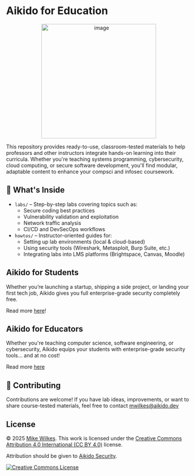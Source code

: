 # Aikido for Education
<p align="center">
  <img align="center" width="312" height="312" alt="image" src="https://github.com/user-attachments/assets/a0a2bbb5-0ec2-4562-a2d9-79643812f813" />
</p>
This repository provides ready-to-use, classroom-tested materials to help professors and other instructors integrate hands-on learning into their curricula. Whether you're teaching systems programming, cybersecurity, cloud computing, or secure software development, you'll find modular, adaptable content to enhance your compsci and infosec coursework.

## 🧪 What's Inside

- `labs/` – Step-by-step labs covering topics such as:
  - Secure coding best practices
  - Vulnerability validation and exploitation
  - Network traffic analysis
  - CI/CD and DevSecOps workflows
- `howtos/` – Instructor-oriented guides for:
  - Setting up lab environments (local & cloud-based)
  - Using security tools (Wireshark, Metasploit, Burp Suite, etc.)
  - Integrating labs into LMS platforms (Brightspace, Canvas, Moodle)

## Aikido for Students

Whether you’re launching a startup, shipping a side project, or landing your first tech job, Aikido gives you full enterprise-grade security completely free.

Read more [here](https://www.aikido.dev/aikido-for-students)!

## Aikido for Educators

Whether you're teaching computer science, software engineering, or cybersecurity, Aikido equips your students with enterprise-grade security tools... and at no cost!

Read more [here](https://www.aikido.dev/aikido-for-higher-education)

## 🤝 Contributing

Contributions are welcome! If you have lab ideas, improvements, or want to share course-tested materials, feel free to contact [mwilkes\@aikido.dev](mailto:mwilkes\@example.com?subject=education-repo)

## License

© 2025 [Mike Wilkes](https://www.linkedin.com/in/eclectiqus/). This work is licensed under the [Creative Commons Attribution 4.0 International (CC BY 4.0)](https://creativecommons.org/licenses/by/4.0/) license.

Attribution should be given to [Aikido Security](https://aikido.dev).

[![Creative Commons License](https://licensebuttons.net/l/by/4.0/88x31.png)](https://creativecommons.org/licenses/by/4.0/)
